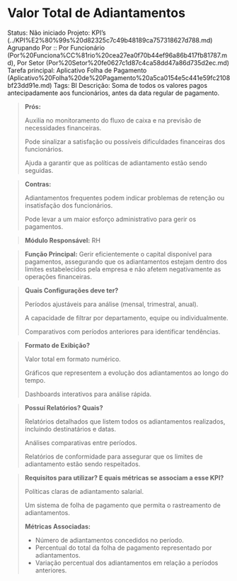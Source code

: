 # Valor Total de Adiantamentos

Status: Não iniciado
Projeto: KPI’s (../KPI%E2%80%99s%20d82325c7c49b48189ca757318627d788.md)
Agrupando Por :: Por Funcionário (Por%20Funciona%CC%81rio%20cea27ea0f70b44ef96a86b417fb81787.md), Por Setor (Por%20Setor%20fe0627c1d87c4ca58dd47a86d735d2ec.md)
Tarefa principal: Aplicativo Folha de Pagamento (Aplicativo%20Folha%20de%20Pagamento%20a5ca0154e5c441e59fc2108bf23dd91e.md)
Tags: BI
Descrição: Soma de todos os valores pagos antecipadamente aos funcionários, antes da data regular de pagamento.

> **Prós:**
> 
> 
> Auxilia no monitoramento do fluxo de caixa e na previsão de necessidades financeiras.
> 
> Pode sinalizar a satisfação ou possíveis dificuldades financeiras dos funcionários.
> 
> Ajuda a garantir que as políticas de adiantamento estão sendo seguidas.
> 

> **Contras:**
> 
> 
> Adiantamentos frequentes podem indicar problemas de retenção ou insatisfação dos funcionários.
> 
> Pode levar a um maior esforço administrativo para gerir os pagamentos.
> 

> **Módulo Responsável:**
RH
> 

> **Função Principal:**
Gerir eficientemente o capital disponível para pagamentos, assegurando que os adiantamentos estejam dentro dos limites estabelecidos pela empresa e não afetem negativamente as operações financeiras.
> 

> **Quais Configurações deve ter?**
> 
> 
> Períodos ajustáveis para análise (mensal, trimestral, anual).
> 
> A capacidade de filtrar por departamento, equipe ou individualmente.
> 
> Comparativos com períodos anteriores para identificar tendências.
> 

> **Formato de Exibição?**
> 
> 
> Valor total em formato numérico.
> 
> Gráficos que representem a evolução dos adiantamentos ao longo do tempo.
> 
> Dashboards interativos para análise rápida.
> 

> **Possuí Relatórios? Quais?**
> 
> 
> Relatórios detalhados que listem todos os adiantamentos realizados, incluindo destinatários e datas.
> 
> Análises comparativas entre períodos.
> 
> Relatórios de conformidade para assegurar que os limites de adiantamento estão sendo respeitados.
> 

> **Requisitos para utilizar? E quais métricas se associam a esse KPI?**
> 
> 
> Políticas claras de adiantamento salarial.
> 
> Um sistema de folha de pagamento que permita o rastreamento de adiantamentos.
> 
> **Métricas Associadas:**
> 
> - Número de adiantamentos concedidos no período.
> - Percentual do total da folha de pagamento representado por adiantamentos.
> - Variação percentual dos adiantamentos em relação a períodos anteriores.